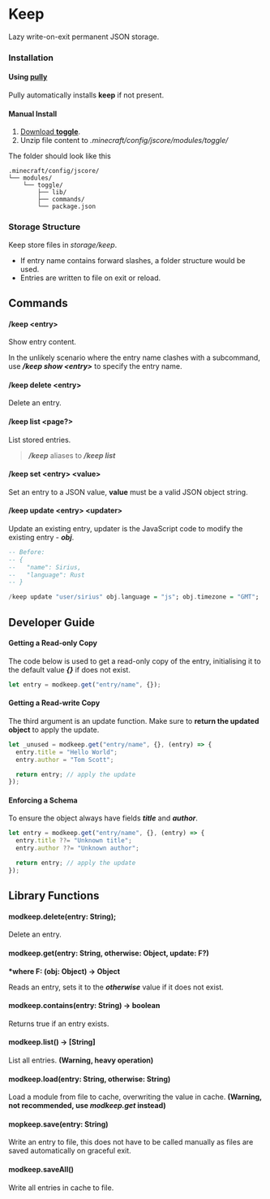 # Keep

Lazy write-on-exit permanent JSON storage.

### Installation

#### Using [pully](https://github.com/FabricCore/pully)

Pully automatically installs **keep** if not present.

#### Manual Install

1. [Download **toggle**](https://github.com/FabricCore/modtoggle/archive/refs/heads/master.zip).
2. Unzip file content to _.minecraft/config/jscore/modules/toggle/_

The folder should look like this

```
.minecraft/config/jscore/
└── modules/
    └── toggle/
        ├── lib/
        ├── commands/
        └── package.json
```

### Storage Structure

Keep store files in _storage/keep_.

- If entry name contains forward slashes, a folder structure would be used.
- Entries are written to file on exit or reload.

## Commands

#### /keep &lt;entry&gt;

Show entry content.

In the unlikely scenario where the entry name clashes with a subcommand, use **_/keep show &lt;entry&gt;_** to specify the entry name.

#### /keep delete &lt;entry&gt;

Delete an entry.

#### /keep list &lt;page?&gt;

List stored entries.

> **_/keep_** aliases to **_/keep list_**

#### /keep set &lt;entry&gt; &lt;value&gt;

Set an entry to a JSON value, **value** must be a valid JSON object string.

#### /keep update &lt;entry&gt; &lt;updater&gt;

Update an existing entry, updater is the JavaScript code to modify the existing entry - **_obj_**.

```hs
-- Before:
-- {
--   "name": Sirius,
--   "language": Rust
-- }

/keep update "user/sirius" obj.language = "js"; obj.timezone = "GMT";
```

## Developer Guide

#### Getting a Read-only Copy

The code below is used to get a read-only copy of the entry, initialising it to the default value **_{}_** if does not exist.

```js
let entry = modkeep.get("entry/name", {});
```

#### Getting a Read-write Copy

The third argument is an update function. Make sure to **return the updated object** to apply the update.

```js
let _unused = modkeep.get("entry/name", {}, (entry) => {
  entry.title = "Hello World";
  entry.author = "Tom Scott";

  return entry; // apply the update
});
```

#### Enforcing a Schema

To ensure the object always have fields **_title_** and **_author_**.

```js
let entry = modkeep.get("entry/name", {}, (entry) => {
  entry.title ??= "Unknown title";
  entry.author ??= "Unknown author";

  return entry; // apply the update
});
```

## Library Functions

#### modkeep.delete(entry: String);

Delete an entry.

#### modkeep.get(entry: String, otherwise: Object, update: F?)

**\*where F: (obj: Object) → Object**

Reads an entry, sets it to the **_otherwise_** value if it does not exist.

#### modkeep.contains(entry: String) → boolean

Returns true if an entry exists.

#### modkeep.list() → [String]

List all entries. **(Warning, heavy operation)**

#### modkeep.load(entry: String, otherwise: String)

Load a module from file to cache, overwriting the value in cache. **(Warning, not recommended, use _modkeep.get_ instead)**

#### mopkeep.save(entry: String)

Write an entry to file, this does not have to be called manually as files are saved automatically on graceful exit.

#### modkeep.saveAll()

Write all entries in cache to file.

